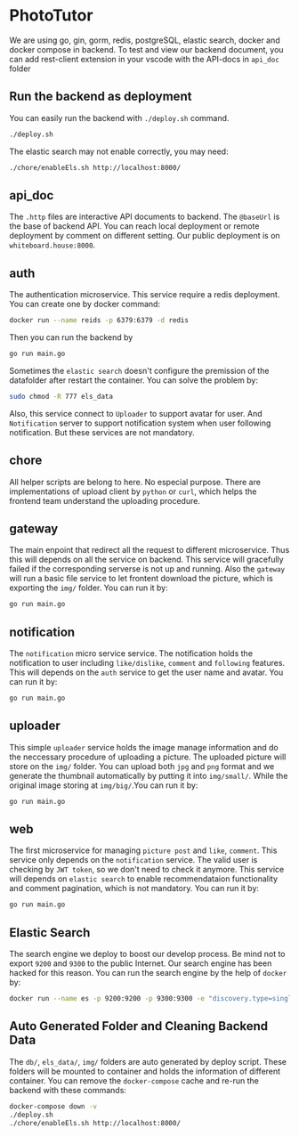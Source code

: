 # PhotoTutor

We are using go, gin, gorm, redis, postgreSQL, elastic search, docker and docker compose in backend. To test and view our backend document, you can add rest-client extension in your vscode with the API-docs in `api_doc` folder

## Run the backend as deployment

You can easily run the backend with `./deploy.sh` command.

```bash
./deploy.sh
```

The elastic search may not enable correctly, you may need:

```bash
./chore/enableEls.sh http://localhost:8000/
```

## api_doc

The `.http` files are interactive API documents to backend. The `@baseUrl` is the base of backend API. You can reach local deployment or remote deployment by comment on different setting. Our public deployment is on `whiteboard.house:8000`.

## auth

The authentication microservice. This service require a redis deployment. You can create one by docker command:

```bash
docker run --name reids -p 6379:6379 -d redis
```

Then you can run the backend by

```bash
go run main.go
```

Sometimes the `elastic search` doesn't configure the premission of the datafolder after restart the container. You can solve the problem by:

```bash
sudo chmod -R 777 els_data
```

Also, this service connect to `Uploader` to support avatar for user. And `Notification` server to support notification system when user following notification. But these services are not mandatory.

## chore

All helper scripts are belong to here. No especial purpose. There are implementations of upload client by `python` or `curl`, which helps the frontend team understand the uploading procedure.

## gateway

The main enpoint that redirect all the request to different microservice. Thus this will depends on all the service on backend. This service will gracefully failed if the corresponding serverse is not up and running. Also the `gateway` will run a basic file service to let frontent download the picture, which is exporting the `img/` folder. You can run it by:

```bash
go run main.go
```

## notification

The `notification` micro service service. The notification holds the notification to user including `like/dislike`, `comment` and `following` features. This will depends on the `auth` service to get the user name and avatar. You can run it by:

```bash
go run main.go
```

## uploader

This simple `uploader` service holds the image manage information and do the neccessary procedure of uploading a picture. The uploaded picture will store on the `img/` folder. You can upload both `jpg` and `png` format and we generate the thumbnail automatically by putting it into `img/small/`. While the original image storing at `img/big/`.You can run it by:

```bash
go run main.go
```

## web

The first microservice for managing `picture post` and `like`, `comment`. This service only depends on the `notification` service. The valid user is checking by `JWT token`, so we don't need to check it anymore. This service will depends on `elastic search` to enable recommendataion functionality and comment pagination, which is not mandatory. You can run it by:

```bash
go run main.go
```

## Elastic Search

The search engine we deploy to boost our develop process. Be mind not to export `9200` and `9300` to the public Internet. Our search engine has been hacked for this reason. You can run the search engine by the help of `docker` by:

```bash
docker run --name es -p 9200:9200 -p 9300:9300 -e "discovery.type=single-node" docker.elastic.co/elasticsearch/elasticsearch:7.9.2
```

## Auto Generated Folder and Cleaning Backend Data

The `db/`, `els_data/`, `img/` folders are auto generated by deploy script. These folders will be mounted to container and holds the information of different container. You can remove the `docker-compose` cache and re-run the backend with these commands:

```bash
docker-compose down -v
./deploy.sh
./chore/enableEls.sh http://localhost:8000/
```

